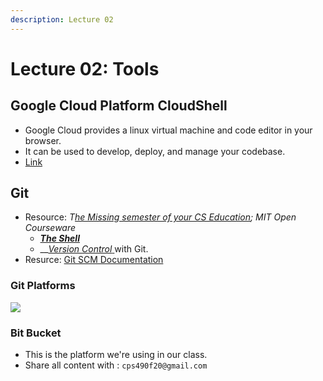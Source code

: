 ```yaml
---
description: Lecture 02
---
```


# Lecture 02: Tools

## Google Cloud Platform CloudShell

* Google Cloud provides a linux virtual machine and code editor in your browser.
* It can be used to develop, deploy, and manage your codebase.
* [Link](https://ssh.cloud.google.com/)

## Git



* Resource: _T_[_he Missing semester of your CS Education_](https://missing.csail.mit.edu/)_; MIT Open Courseware_
  * __[_The Shell_](https://missing.csail.mit.edu/2020/course-shell/)__
  * __[_Version Control_ ](https://missing.csail.mit.edu/2020/version-control/)with Git.
* Resurce: [Git SCM Documentation](https://git-scm.com/)

### Git Platforms

![](<../../../.gitbook/assets/image (197) (1).png>)

### Bit Bucket

* This is the platform we're using in our class.
* Share all content with : `cps490f20@gmail.com`

